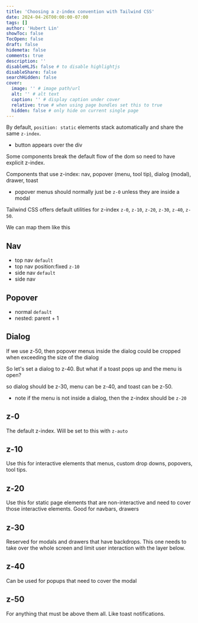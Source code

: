 ```yaml
---
title: 'Choosing a z-index convention with Tailwind CSS'
date: 2024-04-26T00:00:00-07:00
tags: []
author: 'Hubert Lin'
showToc: false
TocOpen: false
draft: false
hidemeta: false
comments: true
description: ''
disableHLJS: false # to disable highlightjs
disableShare: false
searchHidden: false
cover:
  image: '' # image path/url
  alt: '' # alt text
  caption: '' # display caption under cover
  relative: true # when using page bundles set this to true
  hidden: false # only hide on current single page
---
```


By default, `position: static` elements stack automatically and share the same
`z-index`.

- button appears over the div

Some components break the default flow of the dom so need to have explicit
z-index.

Components that use z-index: nav, popover (menu, tool tip), dialog (modal),
drawer, toast

- popover menus should normally just be `z-0` unless they are inside a modal

Tailwind CSS offers default utilities for z-index `z-0`, `z-10`, `z-20`, `z-30`,
`z-40`, `z-50`.

We can map them like this

## Nav

- top nav `default`
- top nav position:fixed `z-10`
- side nav `default`
- side nav

## Popover

- normal `default`
- nested: parent + 1

## Dialog

If we use z-50, then popover menus inside the dialog could be cropped when
exceeding the size of the dialog

So let's set a dialog to z-40. But what if a toast pops up and the menu is open?

so dialog should be z-30, menu can be z-40, and toast can be z-50.

- note if the menu is not inside a dialog, then the z-index should be `z-20`

## z-0

The default z-index. Will be set to this with `z-auto`

## z-10

Use this for interactive elements that menus, custom drop downs, popovers, tool
tips.

## z-20

Use this for static page elements that are non-interactive and need to cover
those interactive elements. Good for navbars, drawers

## z-30

Reserved for modals and drawers that have backdrops. This one needs to take over
the whole screen and limit user interaction with the layer below.

## z-40

Can be used for popups that need to cover the modal

## z-50

For anything that must be above them all. Like toast notifications.
